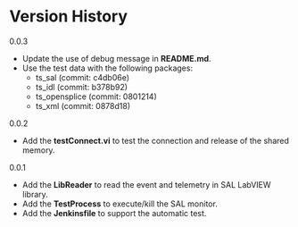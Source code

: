 # Version History

0.0.3

- Update the use of debug message in **README.md**.
- Use the test data with the following packages:
  - ts_sal (commit: c4db06e)
  - ts_idl (commit: b378b92)
  - ts_opensplice (commit: 0801214)
  - ts_xml (commit: 0878d18)

0.0.2

- Add the **testConnect.vi** to test the connection and release of the shared memory.

0.0.1

- Add the **LibReader** to read the event and telemetry in SAL LabVIEW library.
- Add the **TestProcess** to execute/kill the SAL monitor.
- Add the **Jenkinsfile** to support the automatic test.
